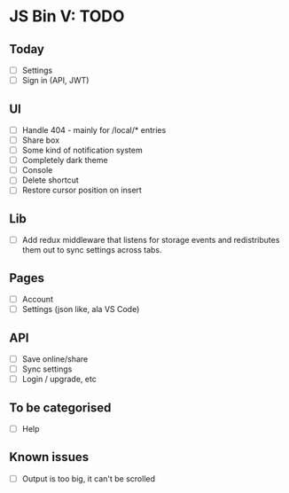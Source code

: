 # JS Bin V: TODO

## Today

- [ ] Settings
- [ ] Sign in (API, JWT)

## UI

- [ ] Handle 404 - mainly for /local/* entries
- [ ] Share box
- [ ] Some kind of notification system
- [ ] Completely dark theme
- [ ] Console
- [ ] Delete shortcut
- [ ] Restore cursor position on insert

## Lib

- [ ] Add redux middleware that listens for storage events and redistributes them out to sync settings across tabs.

## Pages

- [ ] Account
- [ ] Settings (json like, ala VS Code)

## API

- [ ] Save online/share
- [ ] Sync settings
- [ ] Login / upgrade, etc

## To be categorised

- [ ] Help

## Known issues

- [ ] Output is too big, it can't be scrolled
